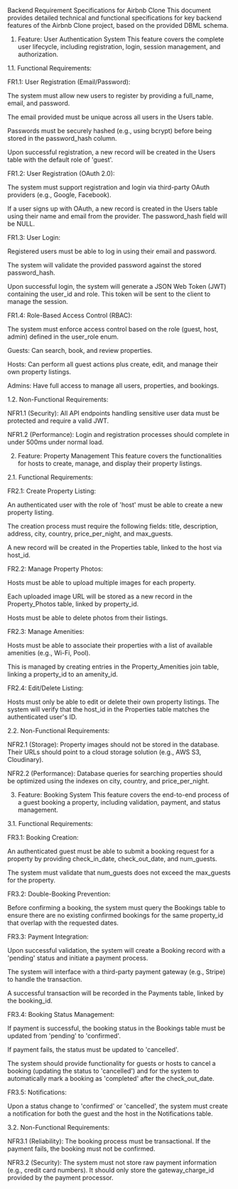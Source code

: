 Backend Requirement Specifications for Airbnb Clone
This document provides detailed technical and functional specifications for key backend features of the Airbnb Clone project, based on the provided DBML schema.

1. Feature: User Authentication System
This feature covers the complete user lifecycle, including registration, login, session management, and authorization.

1.1. Functional Requirements:

FR1.1: User Registration (Email/Password):

The system must allow new users to register by providing a full_name, email, and password.

The email provided must be unique across all users in the Users table.

Passwords must be securely hashed (e.g., using bcrypt) before being stored in the password_hash column.

Upon successful registration, a new record will be created in the Users table with the default role of 'guest'.

FR1.2: User Registration (OAuth 2.0):

The system must support registration and login via third-party OAuth providers (e.g., Google, Facebook).

If a user signs up with OAuth, a new record is created in the Users table using their name and email from the provider. The password_hash field will be NULL.

FR1.3: User Login:

Registered users must be able to log in using their email and password.

The system will validate the provided password against the stored password_hash.

Upon successful login, the system will generate a JSON Web Token (JWT) containing the user_id and role. This token will be sent to the client to manage the session.

FR1.4: Role-Based Access Control (RBAC):

The system must enforce access control based on the role (guest, host, admin) defined in the user_role enum.

Guests: Can search, book, and review properties.

Hosts: Can perform all guest actions plus create, edit, and manage their own property listings.

Admins: Have full access to manage all users, properties, and bookings.

1.2. Non-Functional Requirements:

NFR1.1 (Security): All API endpoints handling sensitive user data must be protected and require a valid JWT.

NFR1.2 (Performance): Login and registration processes should complete in under 500ms under normal load.

2. Feature: Property Management
This feature covers the functionalities for hosts to create, manage, and display their property listings.

2.1. Functional Requirements:

FR2.1: Create Property Listing:

An authenticated user with the role of 'host' must be able to create a new property listing.

The creation process must require the following fields: title, description, address, city, country, price_per_night, and max_guests.

A new record will be created in the Properties table, linked to the host via host_id.

FR2.2: Manage Property Photos:

Hosts must be able to upload multiple images for each property.

Each uploaded image URL will be stored as a new record in the Property_Photos table, linked by property_id.

Hosts must be able to delete photos from their listings.

FR2.3: Manage Amenities:

Hosts must be able to associate their properties with a list of available amenities (e.g., Wi-Fi, Pool).

This is managed by creating entries in the Property_Amenities join table, linking a property_id to an amenity_id.

FR2.4: Edit/Delete Listing:

Hosts must only be able to edit or delete their own property listings. The system will verify that the host_id in the Properties table matches the authenticated user's ID.

2.2. Non-Functional Requirements:

NFR2.1 (Storage): Property images should not be stored in the database. Their URLs should point to a cloud storage solution (e.g., AWS S3, Cloudinary).

NFR2.2 (Performance): Database queries for searching properties should be optimized using the indexes on city, country, and price_per_night.

3. Feature: Booking System
This feature covers the end-to-end process of a guest booking a property, including validation, payment, and status management.

3.1. Functional Requirements:

FR3.1: Booking Creation:

An authenticated guest must be able to submit a booking request for a property by providing check_in_date, check_out_date, and num_guests.

The system must validate that num_guests does not exceed the max_guests for the property.

FR3.2: Double-Booking Prevention:

Before confirming a booking, the system must query the Bookings table to ensure there are no existing confirmed bookings for the same property_id that overlap with the requested dates.

FR3.3: Payment Integration:

Upon successful validation, the system will create a Booking record with a 'pending' status and initiate a payment process.

The system will interface with a third-party payment gateway (e.g., Stripe) to handle the transaction.

A successful transaction will be recorded in the Payments table, linked by the booking_id.

FR3.4: Booking Status Management:

If payment is successful, the booking status in the Bookings table must be updated from 'pending' to 'confirmed'.

If payment fails, the status must be updated to 'cancelled'.

The system should provide functionality for guests or hosts to cancel a booking (updating the status to 'cancelled') and for the system to automatically mark a booking as 'completed' after the check_out_date.

FR3.5: Notifications:

Upon a status change to 'confirmed' or 'cancelled', the system must create a notification for both the guest and the host in the Notifications table.

3.2. Non-Functional Requirements:

NFR3.1 (Reliability): The booking process must be transactional. If the payment fails, the booking must not be confirmed.

NFR3.2 (Security): The system must not store raw payment information (e.g., credit card numbers). It should only store the gateway_charge_id provided by the payment processor.
